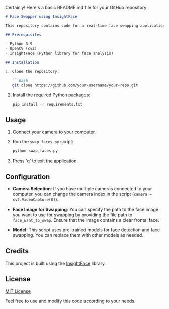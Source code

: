Certainly! Here's a basic README.md file for your GitHub repository:

```markdown
# Face Swapper using InsightFace

This repository contains code for a real-time face swapping application using the InsightFace library. It allows you to swap faces in live video streams captured from a camera.

## Prerequisites

- Python 3.9
- OpenCV (cv2)
- InsightFace (Python library for face analysis)

## Installation

1. Clone the repository:

   ```bash
   git clone https://github.com/your-username/your-repo.git
   ```

2. Install the required Python packages:

   ```bash
   pip install -r requirements.txt
   ```

## Usage

1. Connect your camera to your computer.

2. Run the `swap_faces.py` script:

   ```bash
   python swap_faces.py
   ```

3. Press 'q' to exit the application.

## Configuration

- **Camera Selection**: If you have multiple cameras connected to your computer, you can change the camera index in the script (`camera = cv2.VideoCapture(0)`).

- **Face Image for Swapping**: You can specify the path to the face image you want to use for swapping by providing the file path to `face_want_to_swap`. Ensure that the image contains a clear frontal face.

- **Model**: This script uses pre-trained models for face detection and face swapping. You can replace them with other models as needed.

## Credits

This project is built using the [InsightFace](https://github.com/deepinsight/insightface) library.

## License

[MIT License](LICENSE)

Feel free to use and modify this code according to your needs.
